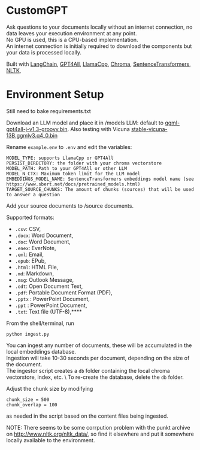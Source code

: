# CustomGPT
Ask questions to your documents locally without an internet connection, no data leaves your execution environment at any point. \
No GPU is used, this is a CPU-based implementation. \
An internet connection is initially required to download the components but your data is processed locally.

Built with [LangChain](https://github.com/hwchase17/langchain), 
[GPT4All](https://github.com/nomic-ai/gpt4all), 
[LlamaCpp](https://github.com/ggerganov/llama.cpp), 
[Chroma](https://www.trychroma.com/),
[SentenceTransformers](https://www.sbert.net/),
[NLTK](http://www.nltk.org/nltk_data/),

# Environment Setup

Still need to bake requirements.txt

Download an LLM model and place it in /models
LLM: default to [ggml-gpt4all-j-v1.3-groovy.bin](https://gpt4all.io/models/ggml-gpt4all-j-v1.3-groovy.bin). 
Also testing with Vicuna [stable-vicuna-13B.ggmlv3.q4_0.bin](https://huggingface.co/TheBloke/stable-vicuna-13B-GGML/tree/main)

Rename `example.env` to `.env` and edit the variables:

```
MODEL_TYPE: supports LlamaCpp or GPT4All
PERSIST_DIRECTORY: the folder with your chroma vectorstore 
MODEL_PATH: Path to your GPT4All or other LLM
MODEL_N_CTX: Maximum token limit for the LLM model
EMBEDDINGS_MODEL_NAME: SentenceTransformers embeddings model name (see https://www.sbert.net/docs/pretrained_models.html)
TARGET_SOURCE_CHUNKS: The amount of chunks (sources) that will be used to answer a question
```

Add your source documents to /source documents.

Supported formats:
   - `.csv`: CSV,
   - `.docx`: Word Document,
   - `.doc`: Word Document,
   - `.enex`: EverNote,
   - `.eml`: Email,
   - `.epub`: EPub,
   - `.html`: HTML File,
   - `.md`: Markdown,
   - `.msg`: Outlook Message,
   - `.odt`: Open Document Text,
   - `.pdf`: Portable Document Format (PDF),
   - `.pptx` : PowerPoint Document,
   - `.ppt` : PowerPoint Document,
   - `.txt`: Text file (UTF-8),****

From the shell/terminal, run
```shell
python ingest.py
```
You can ingest any number of documents, these will be accumulated in the local embeddings database. \
Ingestion will take 10-30 seconds per document, depending on the size of the document. \
The ingestor script creates a `db` folder containing the local chroma vectorstore, index, etc. \ 
To re-create the database, delete the `db` folder.

Adjust the chunk size by modifying 
```shell
chunk_size = 500
chunk_overlap = 100
```
as needed in the script based on the content files being ingested.

NOTE: There seems to be some corrpution problem with the punkt archive on http://www.nltk.org/nltk_data/, so find it elsewhere and put it somewhere locally available to the environment.
